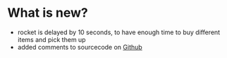 # What is new?
- rocket is delayed by 10 seconds, to have enough time to buy different items and pick them up
- added comments to sourcecode on [Github](https://github.com/zoomstv/LC_FasterRocket)

